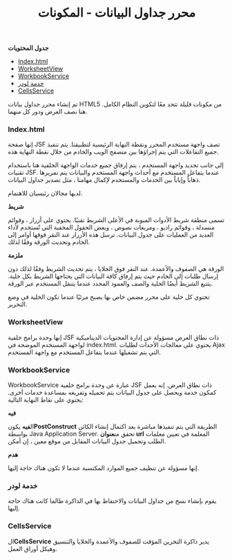 ﻿---
title: محرر جداول البيانات - المكونات
type: docs
weight: 50
url: /ar/java/spreadsheet-editor-components/
---
**جدول المحتويات**

- [Index.html](#SpreadsheetEditor-Components-Index.html)
- [WorksheetView](#SpreadsheetEditor-Components-WorksheetView)
- [WorkbookService](#SpreadsheetEditor-Components-WorkbookService)
- [خدمة لودر](#SpreadsheetEditor-Components-LoaderService)
- [CellsService](#SpreadsheetEditor-Components-CellsService)

تم إنشاء محرر جداول بيانات HTML5 من مكونات قليلة تتحد معًا لتكوين النظام الكامل. هنا نصف الغرض ودور كل منهما.
### **Index.html**
إنها صفحة JSF تصف واجهة مستخدم المحرر ونقطة النهاية الرئيسية لتطبيقنا. يتم تنفيذ جميع التفاعلات التي يتم إجراؤها بين متصفح الويب والخادم من خلال نقطة النهاية هذه.

إلى جانب تحديد واجهة المستخدم ، يتم إرفاق جميع خدمات الواجهة الخلفية هنا باستخدام تقنيات JSF. عندما يتفاعل المستخدم مع أحداث واجهة المستخدم والبيانات يتم تمريرها ذهاباً وإياباً بين الخدمات والمستخدم لإكمال مهامنا ، مثل تصدير جداول البيانات.

لديها مجالان رئيسيان للاهتمام.

**شريط**

تسمى منطقة شريط الأدوات المبوبة في الأعلى الشريط تقنيًا. يحتوي على أزرار ، وقوائم منسدلة ، وقوائم راديو ، ومربعات نصوص ، وبعض الحقول المخفية التي تُستخدم لأداء العديد من العمليات على جدول البيانات. ترسل هذه الأزرار عند النقر فوقها أوامر إلى الخادم وتحديث الورقة وفقًا لذلك.

**ملزمة**

الورقة هي الصفوف والأعمدة. عند النقر فوق الخلايا ، يتم تحديث الشريط وفقًا لذلك دون إرسال طلبات إلى الخادم حيث يتم إرفاق كافة البيانات التي يحتاجها الشريط بكل خلية. يتتبع الشريط أيضًا الخلية والصف والعمود المحدد عندما يتنقل المستخدم عبر الورقة.

تحتوي كل خلية على محرر مضمن خاص بها يصبح مرئيًا عندما تكون الخلية في وضع التحرير.
### **WorksheetView**
إنها وحدة برامج خلفية JSF ذات نطاق العرض مسؤولة عن إدارة المحتويات الديناميكية لواجهة المستخدم الموضحة في index.html. يحتوي على معالجات الأحداث لطلبات Ajax التي يتم تشغيلها عندما يتفاعل المستخدم مع واجهة المستخدم.
### **WorkbookService**
WorkbookService عبارة عن وحدة برامج خلفية JSF ذات نطاق العرض. إنه يعمل كمكون خدمة ويحصل على جدول البيانات يتم تحميله وتفريغه بمساعدة خدمات أخرى. يحتوي على نقاط النهاية التالية:

**فيه**

 ال**فيه** يكون**PostConstruct** الطريقة التي يتم تنفيذها مباشرة بعد اكتمال إنشاء الكائن بواسطة Java Application Server. تحقق من**عنوان url** المعلمة في تعيين معلمات الطلب وتحميل جدول البيانات المقابل من موقع معين ، إن أمكن.

**هدم**

إنها مسؤولة عن تنظيف جميع الموارد المكتسبة عندما لا تكون هناك حاجة إليها.
### **خدمة لودر**
يقوم بإنشاء نسخ من جداول البيانات والاحتفاظ بها في الذاكرة طالما كانت هناك حاجة إليها.
### **CellsService**
 ال**CellsService** يدير ذاكرة التخزين المؤقت للصفوف والأعمدة والخلايا والتنسيق وهيكل أوراق العمل.
